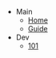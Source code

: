 - Main
  - [Home](/)
  - [Guide](guide.md "The greatest guide in the world")
- Dev
  - [101](dev/101.md "De page")